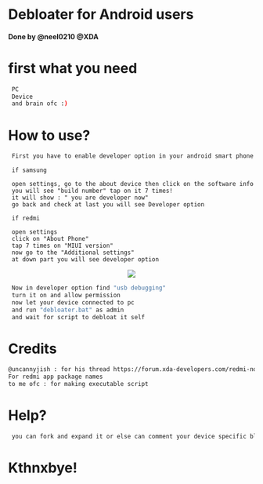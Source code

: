 # Debloater for Android users
#### Done by @neel0210 @XDA
# first what you need
```bash
 PC
 Device
 and brain ofc :)
```
# How to use?
```bash
 First you have to enable developer option in your android smart phone
```
```
 if samsung

 open settings, go to the about device then click on the software info
 you will see "build number" tap on it 7 times!
 it will show : " you are developer now"
 go back and check at last you will see Developer option
```
```
 if redmi

 open settings
 click on "About Phone"
 tap 7 times on "MIUI version"
 now go to the "Additional settings"
 at down part you will see developer option
```
<div align="center">
    <img src="https://i.imgur.com/4qcnZde.jpg"/>
</div>

```bash
 Now in developer option find "usb debugging"
 turn it on and allow permission
 now let your device connected to pc
 and run "debloater.bat" as admin
 and wait for script to debloat it self
```

# Credits
```bash
@uncannyjish : for his thread https://forum.xda-developers.com/redmi-note-8/how-to/debloating-miui-root-access-manual-t4149707
For redmi app package names
to me ofc : for making executable script
```
# Help?
```bash
 you can fork and expand it or else can comment your device specific bloat here
```

# Kthnxbye!
